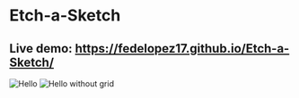 # Etch-a-Sketch
## Live demo: https://fedelopez17.github.io/Etch-a-Sketch/
![Hello](https://github.com/FedeLopez17/Etch-a-Sketch/blob/main/images/readmeImages/picture-with-grid.png?raw=true)
![Hello without grid](https://github.com/FedeLopez17/Etch-a-Sketch/blob/main/images/readmeImages/picture-with-grid.png?raw=true)
